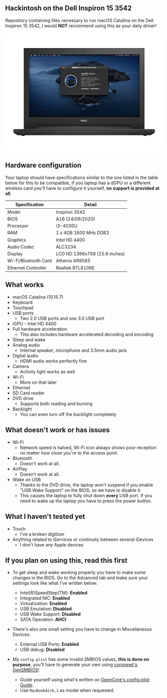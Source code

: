 ## Hackintosh on the Dell Inspiron 15 3542
Repository containing files necessary to run macOS Catalina on the Dell Inspiron 15 3542, I would **NOT** recommend using this as your daily driver!

<p align="center">
	<img  src="https://github.com/filemanager1/Hackintosh-OpenCore-EFI-Dell-Inspiron-3542/blob/main/Unrelated/Laptop.png?raw=true"  alt="Your Hackintosh will look like this!"/>
</p>

## Hardware configuration
Your laptop should have specifications similar to the one listed in the table below for this to be compatible, if you laptop has a dGPU or a different wireless card you'll have to configure it yourself, **no support is provided at all**.

|Specification|Detail|
|--|--|
|Model|Inspiron 3542|
|BIOS|A16 (24/09/2020)|
|Processor|i3-4030U|
|RAM|1 x 4GB 1600 MHz DDR3|
|Graphics|Intel HD 4400|
|Audio Codec|ALC3234|
|Display|LCD HD 1366x768 (15.6 inches)|
|Wi-Fi/Bluetooth Card|Atheros AR9565|
|Ethernet Controller|Realtek RTL8106E|

## What works
* macOS Catalina (10.15.7)
* Keyboard
* Touchpad
* USB ports
	* Two 2.0 USB ports and one 3.0 USB port
* iGPU - Intel HD 4400
* Full hardware acceleration
	* This also includes hardware accelerated decoding and encoding
* Sleep and wake
* Analog audio
	* Internal speaker, microphone and 3.5mm audio jack
* Digital audio
	* HDMI audio works perfectly fine
* Camera
	* Activity light works as well
* Wi-Fi
	* More on that later
* Ethernet
* SD Card reader
* DVD drive
	* Supports both reading and burning
* Backlight
	* You can even turn off the backlight completely

## What doesn't work or has issues
* Wi-Fi
	* Network speed is halved, Wi-Fi icon always shows poor reception no matter how close you're to the access point.
* Bluetooth
	* Doesn't work at all.
* AirPlay
	* Doesn't work at all.
* Wake on USB
	* Thanks to the DVD drive, the laptop won't suspend if you enable "USB Wake Support" on the BIOS; so we have to disable it.
	* This causes the laptop to fully shut down **every** USB port. If you need to wake up the laptop you have to press the power button.

## What I haven't tested yet
* Touch
	* I've a broken digitizer
* Anything related to iServices or continuity between several iDevices
	* I don't have any Apple devices

## If you plan on using this, read this first
* To get sleep and wake working properly you have to make some changes in the BIOS. Go to the Advanced tab and make sure your settings look like what I've written below:
	* Intel(R)SpeedStep(TM): **Enabled**
	* Integrated NIC: **Enabled**
	* Virtualization: **Enabled**
	* USB Emulation: **Disabled**
	* USB Wake Support: **Disabled**
	* SATA Operation: **AHCI**

* There's also one small setting you have to change in Miscellaneous Devices:
	* External USB Ports: **Enabled**
	* USB debug: **Disabled**

* My `config.plist` has some invalid SMBIOS values, **this is done on purpose**, you'll have to generate your own using [corpnewt's GenSMBIOS](https://github.com/corpnewt/GenSMBIOS)!
	* Guide yourself using what's written on [OpenCore's config.plist Guide](https://dortania.github.io/OpenCore-Install-Guide/config-laptop.plist/haswell.html#platforminfo).
	* Use `MacBookAir6,1` as model when requested.
